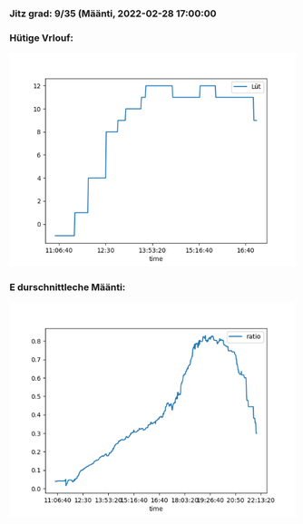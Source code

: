### Jitz grad: 9/35 (Määnti, 2022-02-28 17:00:00

### Hütige Vrlouf:
![Graph](Today.png)

### E durschnittleche Määnti:
![Graph](Määnti.png)